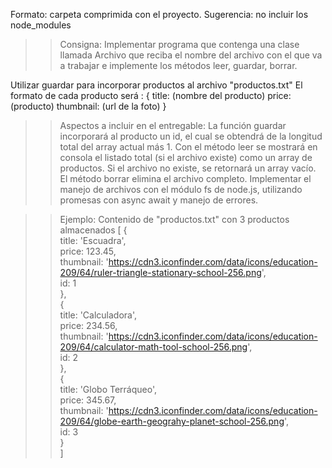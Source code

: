 Formato: carpeta comprimida con el proyecto. 
Sugerencia: no incluir los node_modules

>> Consigna: Implementar programa que contenga una clase llamada Archivo que reciba el nombre del archivo con el que va a trabajar e implemente los métodos leer, guardar, borrar.

Utilizar guardar para incorporar productos al archivo "productos.txt"
El formato de cada producto será : 
{
  title: (nombre del producto)
  price: (producto)
  thumbnail: (url de la foto)
}

>> Aspectos a incluir en el entregable: 
La función guardar incorporará al producto un id, el cual se obtendrá de la longitud total del array actual más 1.
Con el método leer se mostrará en consola el listado total (si el archivo existe) como un array de productos. Si el archivo no existe, se retornará un array vacío.
El método borrar elimina el archivo completo.
Implementar el manejo de archivos con el módulo fs de node.js, utilizando promesas con async await y manejo de errores.

>> Ejemplo:
Contenido de "productos.txt" con 3 productos almacenados 
[
  {                                                                                                                                                    
      title: 'Escuadra',                                                                                                                                 
      price: 123.45,                                                                                                                                     
      thumbnail: 'https://cdn3.iconfinder.com/data/icons/education-209/64/ruler-triangle-stationary-school-256.png',                                     
      id: 1                                                                                                                                              
    },                                                                                                                                                   
    {                                                                                                                                                    
      title: 'Calculadora',                                                                                                                              
      price: 234.56,                                                                                                                                     
      thumbnail: 'https://cdn3.iconfinder.com/data/icons/education-209/64/calculator-math-tool-school-256.png',                                          
      id: 2                                                                                                                                              
    },                                                                                                                                                   
    {                                                                                                                                                    
      title: 'Globo Terráqueo',                                                                                                                          
      price: 345.67,                                                                                                                                     
      thumbnail: 'https://cdn3.iconfinder.com/data/icons/education-209/64/globe-earth-geograhy-planet-school-256.png',                                   
      id: 3                                                                                                                                              
    }           
]

